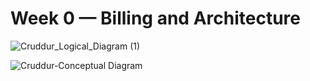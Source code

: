 # Week 0 — Billing and Architecture

![Cruddur_Logical_Diagram (1)](https://github.com/DLamarG/aws-bootcamp-crudder-2023/assets/128423443/647590e1-34cb-409f-b63e-438bce4a05ca)


![Cruddur-Conceptual Diagram](https://github.com/DLamarG/aws-bootcamp-crudder-2023/assets/128423443/f40e83c5-822f-4d3d-a8c7-2e6d83e208d4)
